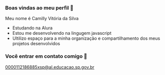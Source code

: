 ### Boas vindas ao meu perfil 👋

Meu nome é Camilly Vitória da Silva 

- Estudando na Alura
- Estou me desenvolvendo na lingugem javascript
- Ultilizo espaço para a minha organização e compartilhamento dos meus projetos desenvolvidos

 ###  Você entrar em contato comigo 👋

 0000112186885xsp@al.educacao.sp.gov.br



